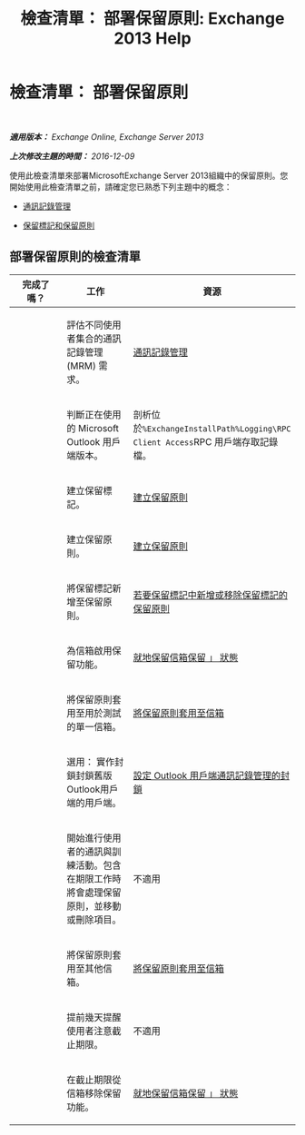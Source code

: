 ﻿---
title: '檢查清單： 部署保留原則: Exchange 2013 Help'
TOCTitle: 檢查清單： 部署保留原則
ms:assetid: 59e299fd-b6a8-48f5-88ae-dc20dbe32e90
ms:mtpsurl: https://technet.microsoft.com/zh-tw/library/Ee364743(v=EXCHG.150)
ms:contentKeyID: 50473258
ms.date: 05/21/2018
mtps_version: v=EXCHG.150
ms.translationtype: MT
---

# 檢查清單： 部署保留原則

 

_**適用版本：** Exchange Online, Exchange Server 2013_

_**上次修改主題的時間：** 2016-12-09_

使用此檢查清單來部署MicrosoftExchange Server 2013組織中的保留原則。您開始使用此檢查清單之前，請確定您已熟悉下列主題中的概念：

  - [通訊記錄管理](messaging-records-management-exchange-2013-help.md)

  - [保留標記和保留原則](retention-tags-and-retention-policies-exchange-2013-help.md)

## 部署保留原則的檢查清單


<table>
<colgroup>
<col style="width: 33%" />
<col style="width: 33%" />
<col style="width: 33%" />
</colgroup>
<thead>
<tr class="header">
<th>完成了嗎？</th>
<th>工作</th>
<th>資源</th>
</tr>
</thead>
<tbody>
<tr class="odd">
<td><p> </p></td>
<td><p>評估不同使用者集合的通訊記錄管理 (MRM) 需求。</p></td>
<td><p><a href="messaging-records-management-exchange-2013-help.md">通訊記錄管理</a></p></td>
</tr>
<tr class="even">
<td><p><strong> </strong></p></td>
<td><p>判斷正在使用的 Microsoft Outlook 用戶端版本。</p></td>
<td><p>剖析位於<code>%ExchangeInstallPath%Logging\RPC Client Access</code>RPC 用戶端存取記錄檔。</p></td>
</tr>
<tr class="odd">
<td><p> </p></td>
<td><p>建立保留標記。</p></td>
<td><p><a href="create-a-retention-policy-exchange-2013-help.md">建立保留原則</a></p></td>
</tr>
<tr class="even">
<td><p><strong> </strong></p></td>
<td><p>建立保留原則。</p></td>
<td><p><a href="create-a-retention-policy-exchange-2013-help.md">建立保留原則</a></p></td>
</tr>
<tr class="odd">
<td><p> </p></td>
<td><p>將保留標記新增至保留原則。</p></td>
<td><p><a href="add-retention-tags-to-or-remove-retention-tags-from-a-retention-policy-exchange-2013-help.md">若要保留標記中新增或移除保留標記的保留原則</a></p></td>
</tr>
<tr class="even">
<td><p><strong> </strong></p></td>
<td><p>為信箱啟用保留功能。</p></td>
<td><p><a href="place-a-mailbox-on-retention-hold-exchange-2013-help.md">就地保留信箱保留 」 狀態</a></p></td>
</tr>
<tr class="odd">
<td><p> </p></td>
<td><p>將保留原則套用至用於測試的單一信箱。</p></td>
<td><p><a href="apply-a-retention-policy-to-mailboxes-exchange-2013-help.md">將保留原則套用至信箱</a></p></td>
</tr>
<tr class="even">
<td><p><strong> </strong></p></td>
<td><p>選用： 實作封鎖封鎖舊版Outlook用戶端的用戶端。</p></td>
<td><p><a href="configure-outlook-client-blocking-exchange-2013-help.md">設定 Outlook 用戶端通訊記錄管理的封鎖</a></p></td>
</tr>
<tr class="odd">
<td><p> </p></td>
<td><p>開始進行使用者的通訊與訓練活動。包含在期限工作時將會處理保留原則，並移動或刪除項目。</p></td>
<td><p>不適用</p></td>
</tr>
<tr class="even">
<td><p><strong> </strong></p></td>
<td><p>將保留原則套用至其他信箱。</p></td>
<td><p><a href="apply-a-retention-policy-to-mailboxes-exchange-2013-help.md">將保留原則套用至信箱</a></p></td>
</tr>
<tr class="odd">
<td><p> </p></td>
<td><p>提前幾天提醒使用者注意截止期限。</p></td>
<td><p>不適用</p></td>
</tr>
<tr class="even">
<td><p><strong> </strong></p></td>
<td><p>在截止期限從信箱移除保留功能。</p></td>
<td><p><a href="place-a-mailbox-on-retention-hold-exchange-2013-help.md">就地保留信箱保留 」 狀態</a></p></td>
</tr>
</tbody>
</table>

